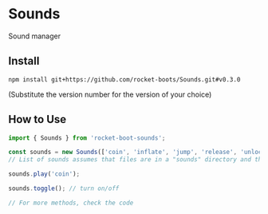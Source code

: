 # Sounds
Sound manager

## Install

`npm install git+https://github.com/rocket-boots/Sounds.git#v0.3.0`

(Substitute the version number for the version of your choice)

## How to Use

```js
import { Sounds } from 'rocket-boot-sounds';

const sounds = new Sounds(['coin', 'inflate', 'jump', 'release', 'unlock', 'win']);
// List of sounds assumes that files are in a "sounds" directory and that the files are all MP3 files with an `.mp3` extension.

sounds.play('coin');

sounds.toggle(); // turn on/off

// For more methods, check the code
```

